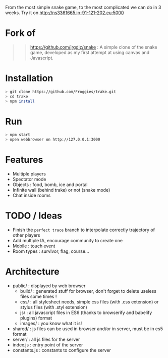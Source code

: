 From the most simple snake game, to the most complicated we can do in 3 weeks. Try it on http://ns3361665.ip-91-121-202.eu:5000

# Fork of

>> https://github.com/jrgdiz/snake : A simple clone of the snake game, developed as my first attempt at using canvas and Javascript.

# Installation

```bash
> git clone https://github.com/Froggies/trake.git
> cd trake
> npm install
```

# Run

```bash
> npm start
> open webbrowser on http://127.0.0.1:3000
```

# Features

* Multiple players
* Spectator mode
* Objects : food, bomb, ice and portal
* Infinite wall (behind trake) or not (snake mode)
* Chat inside rooms

# TODO / Ideas

* Finish the `perfect trace` branch to interpolate correctly trajectory of other players
* Add multiple IA, encourage community to create one
* Mobile : touch event
* Room types : survivor, flag, course...

# Architecture

* public/ : displayed by web browser
    * build/ : generated stuff for browser, don't forget to delete useless files some times !
    * css/ : all stylesheet needs, simple css files (with .css extension) or stylus files (with .styl extension)
    * js/ : all javascript files in ES6 (thanks to browserify and babelify plugins) format
    * images/ : you know what it is!
* shared/ : js files can be used in browser and/or in server, must be in es5 format
* server/ : all js files for the server 
* index.js : entry point of the server
* constants.js : constants to configure the server
